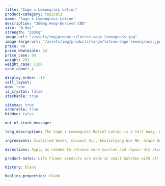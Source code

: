 ```yaml
---
title: "Sage x Lemongrass Lotion"
product-category: topicals
name: "Sage x Lemongrass Lotion"
description: "200mg Hemp-Derived CBD"
size: "8.0oz"
strength: "200mg"
image-url: "/assets/img/products/lotion-sage-lemongrass.jpg"
image-large-url: "/assets/img/products/large/lotion-sage-lemongrass.jpg"
price: 48
price_wholesale: 24
price_case: 96
weight: 292
weight_case: 1168
case-count: 4

display_order: -18
cell_layout:
new: true
is_crystal: false
stackable: true

sitemap: true
orderable: true
hidden: false

out_of_stock_message:

long_description: The Sage x Lemongrass Relief Lotion is a full body, multi-benefit blend of earth-derived plant oils formulated to allow maximum absorption and cellular hydration. Infused with a fresh essential oil blend combined with 200mg of nourishing hemp-derived CBD, this unique lotion offers hours of lightweight cellular hydration, restoration and support.

ingredients: Distilled Water, Coconut Oil, Emulsifying Wax NF, Grape Seed Oil, Avocado Oil, Abyssinian Oil, Sweet Almond Oil, Radish Root Ferment Filtrate, Lemongrass Oil, Sage Oil, Coconut Fruit Extract, Non GMO Citric Acid, Rosemary Leaf Extract, Organic Hemp-Derived Cannabidiol

directions: Apply as needed to relieve sore muscles and repair dry skin or as an all natural, lightweight daily moisturizer. Not for internal use.

product-notes: Life Flower products are made in small batches with all-natural and boutique ingredients. Orders are processed and ship within 14 business days. Please allow additional time for&nbsp;delivery.

history: blank

healing-properties: blank
---
```

